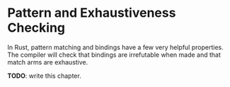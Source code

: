 # Pattern and Exhaustiveness Checking

In Rust, pattern matching and bindings have a few very helpful properties. The
compiler will check that bindings are irrefutable when made and that match arms
are exhaustive.

**TODO**: write this chapter.
